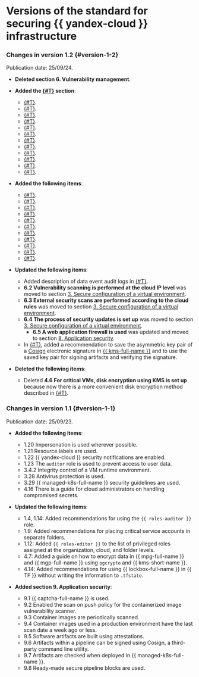 # Versions of the standard for securing {{ yandex-cloud }} infrastructure

### Changes in version 1.2 {#version-1-2}

Publication date: 25/09/24.

* **Deleted section 6. Vulnerability management**.

* **Added the [{#T}](../../../security/standard/kubernetes-security.md) section**:
    * [{#T}](../../../security/standard/kubernetes-security.md#not-use-critical-data).
    * [{#T}](../../../security/standard/kubernetes-security.md#maximum-isolation).
    * [{#T}](../../../security/standard/kubernetes-security.md#api-security).
    * [{#T}](../../../security/standard/kubernetes-security.md#kubernetes-auth).
    * [{#T}](../../../security/standard/kubernetes-security.md#kubernetes-safe-config).
    * [{#T}](../../../security/standard/kubernetes-security.md#data-encryption).
    * [{#T}](../../../security/standard/kubernetes-security.md#docker-images-periodic-scan).
    * [{#T}](../../../security/standard/kubernetes-security.md#version-update).
    * [{#T}](../../../security/standard/kubernetes-security.md#backup).
    * [{#T}](../../../security/standard/kubernetes-security.md#check-list).
    * [{#T}](../../../security/standard/kubernetes-security.md#security-standards).
    * [{#T}](../../../security/standard/kubernetes-security.md#audit-logs).

* **Added the following items**:
    * [{#T}](../../../security/standard/authentication.md#group-mapping).
    * [{#T}](../../../security/standard/authentication.md#key-usage-control).
    * [{#T}](../../../security/standard/virtualenv-safe-config.md#use-sts-for-storage-keys).
    * [{#T}](../../../security/standard/virtualenv-safe-config.md#use-presigned-urls).
    * [{#T}](../../../security/standard/virtualenv-safe-config.md#os-login-onto-hosts).
    * [{#T}](../../../security/standard/encryption.md#managed-vm-kms).
    * [{#T}](../../../security/standard/audit-logs.md#data-plane-events).
    * [{#T}](../../../security/standard/app-security.md#use-sws).
    * [{#T}](../../../security/standard/app-security.md#use-waf).
    * [{#T}](../../../security/standard/app-security.md#use-arl).
    * [{#T}](../../../security/standard/app-security.md#setup-code-review).

* **Updated the following items**:
    * Added description of data event audit logs in [{#T}](../../../security/standard/audit-logs.md#audit-trails).
    * **6.2 Vulnerability scanning is performed at the cloud IP level** was moved to section [3. Secure configuration of a virtual environment](../../../security/standard/virtualenv-safe-config.md#ip-level).
    * **6.3 External security scans are performed according to the cloud rules** was moved to section [3. Secure configuration of a virtual environment](../../../security/standard/virtualenv-safe-config.md#external-security-scans).
    * **6.4 The process of security updates is set up** was moved to section [3. Secure configuration of a virtual environment](../../../security/standard/virtualenv-safe-config.md#security-updates).
        * **6.5 A web application firewall is used** was updated and moved to section [8. Application security](../../../security/standard/app-security.md#use-waf).
    * In [{#T}](../../../security/standard/app-security.md#pipeline-artifacts-cosign), added a recommendation to save the asymmetric key pair of a [Cosign](https://github.com/sigstore/cosign) electronic signature in [{{ kms-full-name }}](../../../kms/quickstart/index.md) and to use the saved key pair for signing artifacts and verifying the signature.

* **Deleted the following items**:
    * Deleted **4.6 For critical VMs, disk encryption using KMS is set up** because now there is a more convenient disk encryption method described in [{#T}](../../../security/standard/encryption.md#managed-vm-kms).

### Changes in version 1.1 {#version-1-1}

Publication date: 25/09/23.

* **Added the following items**:
    * 1.20 Impersonation is used wherever possible.
    * 1.21 Resource labels are used.
    * 1.22 {{ yandex-cloud }} security notifications are enabled.
    * 1.23 The `auditor` role is used to prevent access to user data.
    * 3.4.2 Integrity control of a VM runtime environment.
    * 3.28 Antivirus protection is used.
    * 3.29 {{ managed-k8s-full-name }} security guidelines are used.
    * 4.16 There is a guide for cloud administrators on handling compromised secrets.

* **Updated the following items**:
    * 1.4, 1.14: Added recommendations for using the `{{ roles-auditor }}` role.
    * 1.9: Added recommendations for placing critical service accounts in separate folders.
    * 1.12: Added `{{ roles-editor }}` to the list of privileged roles assigned at the organization, cloud, and folder levels.
    * 4.7: Added a guide on how to encrypt data in {{ mpg-full-name }} and {{ mgp-full-name }} using `pgcrypto` and {{ kms-short-name }}.
    * 4.14: Added recommendations for using {{ lockbox-full-name }} in {{ TF }} without writing the information to `.tfstate`.


* **Added section 9. Application security**:
    * 9.1 {{ captcha-full-name }} is used.
    * 9.2 Enabled the scan on push policy for the containerized image vulnerability scanner.
    * 9.3 Container images are periodically scanned.
    * 9.4 Container images used in a production environment have the last scan date a week ago or less.
    * 9.5 Software artifacts are built using attestations.
    * 9.6 Artifacts within a pipeline can be signed using Cosign, a third-party command line utility.
    * 9.7 Artifacts are checked when deployed in {{ managed-k8s-full-name }}.
    * 9.8 Ready-made secure pipeline blocks are used.

